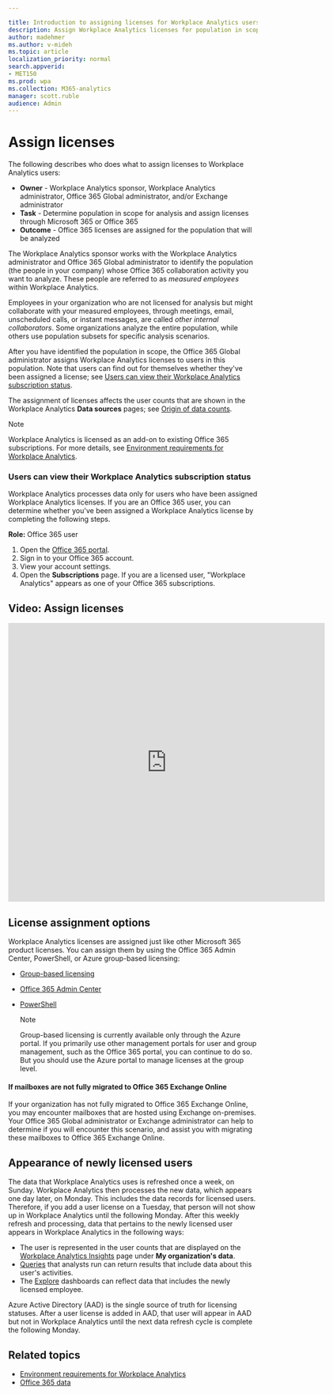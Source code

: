```yaml
---

title: Introduction to assigning licenses for Workplace Analytics users
description: Assign Workplace Analytics licenses for population in scope for analysis
author: madehmer
ms.author: v-mideh
ms.topic: article
localization_priority: normal 
search.appverid:
- MET150
ms.prod: wpa
ms.collection: M365-analytics
manager: scott.ruble
audience: Admin
---
```


# Assign licenses

The following describes who does what to assign licenses to Workplace Analytics users:

* **Owner** - Workplace Analytics sponsor, Workplace Analytics administrator, Office 365 Global administrator, and/or Exchange administrator
* **Task** - Determine population in scope for analysis and assign licenses through Microsoft 365 or Office 365
* **Outcome** - Office 365 licenses are assigned for the population that will be analyzed

The Workplace Analytics sponsor works with the Workplace Analytics administrator and Office 365 Global administrator to identify the population (the people in your company) whose Office 365 collaboration activity you want to analyze. These people are referred to as _measured employees_ within Workplace Analytics.

Employees in your organization who are not licensed for analysis but might collaborate with your measured employees, through meetings, email, unscheduled calls, or instant messages, are called _other internal collaborators_. Some organizations analyze the entire population, while others use population subsets for specific analysis scenarios.

After you have identified the population in scope, the Office 365 Global administrator assigns Workplace Analytics licenses to users in this population. Note that users can find out for themselves whether they've been assigned a license; see [Users can view their Workplace Analytics subscription status](#users-can-view-their-workplace-analytics-subscription-status).

The assignment of licenses affects the user counts that are shown in the Workplace Analytics **Data sources** pages; see [Origin of data counts](../use/office-365-data.md#origin-of-data-counts). 

> [!Note]
> Workplace Analytics is licensed as an add-on to existing Office 365 subscriptions. For more details, see [Environment requirements for Workplace Analytics](environment-requirements.md).

### Users can view their Workplace Analytics subscription status

Workplace Analytics processes data only for users who have been assigned Workplace Analytics licenses. If you are an Office 365 user, you can determine whether you've been assigned a Workplace Analytics license by completing the following steps.

**Role:** Office 365 user 

1. Open the [Office 365 portal](https://portal.office.com).
2. Sign in to your Office 365 account.
3. View your account settings.
4. Open the **Subscriptions** page. If you are a licensed user, "Workplace Analytics" appears as one of your Office 365 subscriptions. 

## Video: Assign licenses

<!-- Intro text out for now:
Watch this video to learn how Workplace Analytics licenses work and how the Office 365 admin can assign Workplace Analytics licenses.
-->

<!-- old link, with thumbnail
[<img src="../Images/WpA/setup/Assign-licenses.png" alt="Assign licenses video">](https://aka.ms/AssignWpALicenses_Video)
-->

<iframe width="640" height="564" src="https://player.vimeo.com/video/282896938" frameborder="0" allowFullScreen mozallowfullscreen webkitAllowFullScreen></iframe>

## License assignment options

Workplace Analytics licenses are assigned just like other Microsoft 365 product licenses. You can assign them by using the Office 365 Admin Center, PowerShell, or Azure group-based licensing:

* [Group-based licensing](../Use/Group-Based-Licensing.md)
* [Office 365 Admin Center​](https://aka.ms/Instructions_AssignLicenseUsingO365AdminCenter)
* [PowerShell](../Use/Assigning-licenses-with-powershell.md)

   > [!Note]
   > Group-based licensing is currently available only through the Azure portal. If you primarily use other management portals for user and group management, such as the Office 365 portal, you can continue to do so. But you should use the Azure portal to manage licenses at the group level.

#### If mailboxes are not fully migrated to Office 365 Exchange Online

If your organization has not fully migrated to Office 365 Exchange Online, you may encounter mailboxes that are hosted using Exchange on-premises. Your Office 365 Global administrator or Exchange administrator can help to determine if you will encounter this scenario, and assist you with migrating these mailboxes to Office 365 Exchange Online.

## Appearance of newly licensed users 

The data that Workplace Analytics uses is refreshed once a week, on Sunday. Workplace Analytics then processes the new data, which appears one day later, on Monday. This includes the data records for licensed users. Therefore, if you add a user license on a Tuesday, that person will not show up in Workplace Analytics until the following Monday. After this weekly refresh and processing, data that pertains to the newly licensed user appears in Workplace Analytics in the following ways:

 * The user is represented in the user counts that are displayed on the [Workplace Analytics Insights](../use/home-page.md) page under **My organization's data**.
 * [Queries](../tutorials/query-basics.md) that analysts run can return results that include data about this user's activities. 
 * The [Explore](../use/explore-intro.md) dashboards can reflect data that includes the newly licensed employee. 

Azure Active Directory (AAD) is the single source of truth for licensing statuses. After a user license is added in AAD, that user will appear in AAD but not in Workplace Analytics until the next data refresh cycle is complete the following Monday. 

## Related topics

* [Environment requirements for Workplace Analytics](environment-requirements.md)
* [Office 365 data](../use/office-365-data.md)
